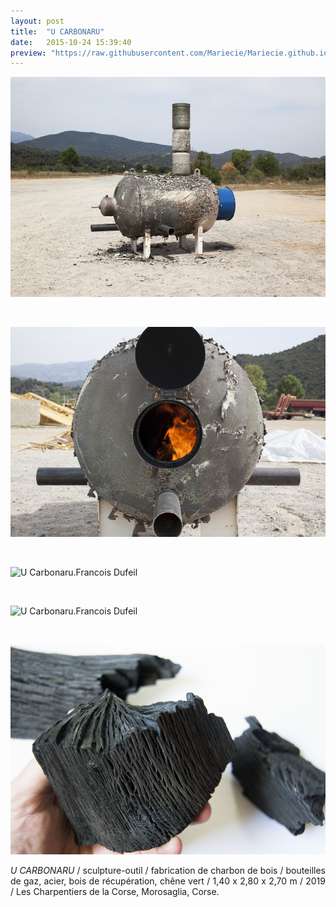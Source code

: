 ```yaml
---
layout: post
title:  "U CARBONARU"
date:   2015-10-24 15:39:40
preview: "https://raw.githubusercontent.com/Mariecie/Mariecie.github.io/master/images/francois-dufeil-U-Carbonaru-preview.jpg"
---
```


<img src="https://raw.githubusercontent.com/Mariecie/Mariecie.github.io/master/images/francois-dufeil-U-Carbonaru-2019.jpg" alt="U Carbonaru.Francois Dufeil"> 
<p>&nbsp;</p> 

<img src="https://raw.githubusercontent.com/Mariecie/Mariecie.github.io/master/images/francois-dufeil-U-Carbonaru-feu-2019.jpg" alt="U Carbonaru.Francois Dufeil"> 
<p>&nbsp;</p> 

<img src="https://raw.githubusercontent.com/Mariecie/Mariecie.github.io/master/images/francois-dufeil-U-Carbonaru-d%C3%A9tail-vapeur-2019.jpg" alt="U Carbonaru.Francois Dufeil"> 
<p>&nbsp;</p> 

<img src="https://raw.githubusercontent.com/Mariecie/Mariecie.github.io/master/images/francois-dufeil-U-Carbonaru-d%C3%A9tail-ouvert-2019.jpg" alt="U Carbonaru.Francois Dufeil"> 
<p>&nbsp;</p> 

<img src="https://raw.githubusercontent.com/Mariecie/Mariecie.github.io/master/images/francois-dufeil-U-Carbonaru-charbon-2019.jpg" alt="U Carbonaru.Francois Dufeil"> 


<p style="text-align:justify">
<span style="font-style: italic;">U CARBONARU</span> / sculpture-outil / fabrication de charbon de bois / bouteilles de gaz, acier, bois de récupération, chêne vert / 1,40 x 2,80 x 2,70 m / 2019 / Les Charpentiers de la Corse, Morosaglia, Corse.
</p>
<br>















